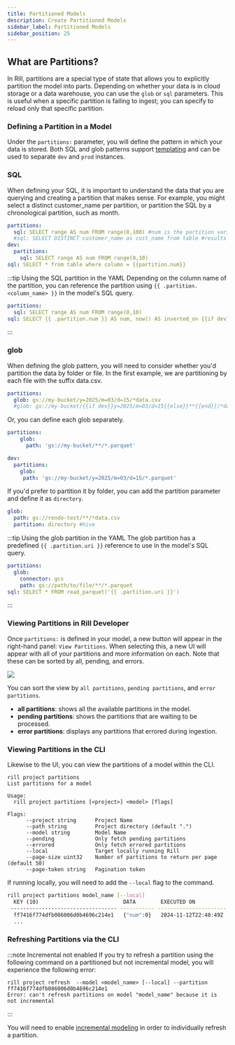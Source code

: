 ```yaml
---
title: Partitioned Models
description: Create Partitioned Models
sidebar_label: Partitioned Models
sidebar_position: 25
---
```


## What are Partitions?

In Rill, partitions are a special type of state that allows you to explicitly partition the model into parts. Depending on whether your data is in cloud storage or a data warehouse, you can use the `glob` or `sql` parameters. This is useful when a specific partition is failing to ingest; you can specify to reload only that specific partition.

### Defining a Partition in a Model
Under the `partitions:` parameter, you will define the pattern in which your data is stored. Both SQL and glob patterns support [templating](/build/connectors/templating) and can be used to separate `dev` and `prod` instances.

### SQL
When defining your SQL, it is important to understand the data that you are querying and creating a partition that makes sense. For example, you might select a distinct customer_name per partition, or partition the SQL by a chronological partition, such as month.

```yaml
partitions:
  sql: SELECT range AS num FROM range(0,100) #num is the partition variable and can be referenced as {{partition.num}}
  #sql: SELECT DISTINCT customer_name as cust_name from table #results in {{partition.cust_name}}
dev: 
  partitions:
    sql: SELECT range AS num FROM range(0,10)
sql: SELECT * from table where column = {{partition.num}}
```

:::tip Using the SQL partition in the YAML
Depending on the column name of the partition, you can reference the partition using `{{ .partition.<column_name> }}` in the model's SQL query.
```yaml
partitions:
  sql: SELECT range AS num FROM range(0,10)
sql: SELECT {{ .partition.num }} AS num, now() AS inserted_on {{if dev}} limit 1000 {{end}}
```
:::

### glob

When defining the glob pattern, you will need to consider whether you'd partition the data by folder or file.
In the first example, we are partitioning by each file with the suffix data.csv.
```yaml
partitions:
  glob: gs://my-bucket/y=2025/m=03/d=15/*data.csv
  #glob: gs://my-bucket/{{if dev}}y=2025/m=03/d=15{{else}}**{{end}}/*data.csv
```

Or, you can define each glob separately.
```yaml
partitions:
    glob:
      path: 'gs://my-bucket/**/*.parquet'

dev:
  partitions:
    glob:
     path: 'gs://my-bucket/y=2025/m=03/d=15/*.parquet'
```

If you'd prefer to partition it by folder, you can add the partition parameter and define it as `directory`.
```yaml
glob:
  path: gs://rendo-test/**/*data.csv
  partition: directory #hive
```

:::tip Using the glob partition in the YAML
The glob partition has a predefined `{{ .partition.uri }}` reference to use in the model's SQL query.
```yaml
partitions:
  glob:
    connector: gcs
    path: gs://path/to/file/**/*.parquet
sql: SELECT * FROM read_parquet('{{ .partition.uri }}')
```
:::

### Viewing Partitions in Rill Developer

Once `partitions:` is defined in your model, a new button will appear in the right-hand panel: `View Partitions`. When selecting this, a new UI will appear with all of your partitions and more information on each. Note that these can be sorted by all, pending, and errors.

<img src='/img/build/advanced-models/partitions-developer.png' class='rounded-gif' />
<br />

You can sort the view by `all partitions`, `pending partitions`, and `error partitions`.
- **all partitions**: shows all the available partitions in the model.
- **pending partitions**: shows the partitions that are waiting to be processed.
- **error partitions**: displays any partitions that errored during ingestion.

### Viewing Partitions in the CLI
Likewise to the UI, you can view the partitions of a model within the CLI. 

```
rill project partitions 
List partitions for a model

Usage:
  rill project partitions [<project>] <model> [flags]

Flags:
      --project string      Project Name
      --path string         Project directory (default ".")
      --model string        Model Name
      --pending             Only fetch pending partitions
      --errored             Only fetch errored partitions
      --local               Target locally running Rill
      --page-size uint32    Number of partitions to return per page (default 50)
      --page-token string   Pagination token
```

If running locally, you will need to add the `--local` flag to the command.
```bash
rill project partitions model_name [--local]
  KEY (10)                           DATA        EXECUTED ON            ELAPSED   ERROR  
 ---------------------------------- ----------- ---------------------- --------- ------- 
  ff7416f774dfb086006d0b4696c214e1   {"num":0}   2024-11-12T22:48:49Z   95ms     
  ...
```

### Refreshing Partitions via the CLI 
:::note Incremental not enabled
If you try to refresh a partition using the following command on a partitioned but not incremental model, you will experience the following error:
```
rill project refresh  --model <model_name> [--local] --partition ff7416f774dfb086006d0b4696c214e1
Error: can't refresh partitions on model "model_name" because it is not incremental
```
:::

You will need to enable [incremental modeling](/build/models/incremental-partitioned-models) in order to individually refresh a partition. 
